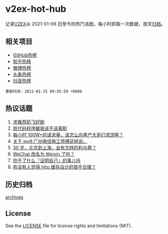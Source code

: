 # v2ex-hot-hub

 记录[V2EX](https://www.v2ex.com/)从 2021-01-06 日至今的热门话题。每小时抓取一次数据，按天[归档](archives)。
 
 ## 相关项目

- [GitHub热榜](https://github.com/lonnyzhang423/github-hot-hub)
- [知乎热榜](https://github.com/lonnyzhang423/zhihu-hot-hub)
- [微博热榜](https://github.com/lonnyzhang423/weibo-hot-hub)
- [头条热榜](https://github.com/lonnyzhang423/toutiao-hot-hub)
- [抖音热榜](https://github.com/lonnyzhang423/douyin-hot-hub)


 `更新时间：2022-01-25 09:55:59 +0800`

## 热议话题

1. [求推荐奶飞好剧](https://www.v2ex.com/t/830193)
1. [低代码程序媛我该不该离职](https://www.v2ex.com/t/830271)
1. [每小时 100W+的请求量，该怎么向黑产大哥们求饶啊？](https://www.v2ex.com/t/830286)
1. [关于 ipv6,广州电信施工师傅这样说。](https://www.v2ex.com/t/830309)
1. [30 岁，北京到上海，会有怎样的利与弊？](https://www.v2ex.com/t/830230)
1. [WeChat 改名为 Weixin 了吗？](https://www.v2ex.com/t/830337)
1. [你干了什么『证明自己』的事儿吗](https://www.v2ex.com/t/830257)
1. [有没有人觉得 http 缓存设计的很不合理？](https://www.v2ex.com/t/830203)

## 历史归档

[archives](archives)

## License

See the [LICENSE](LICENSE) file for license rights and limitations (MIT).
